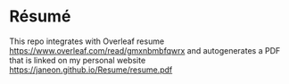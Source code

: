 # Résumé

This repo integrates with Overleaf resume https://www.overleaf.com/read/gmxnbmbfqwrx and autogenerates a PDF that is linked on my personal website
https://janeon.github.io/Resume/resume.pdf
